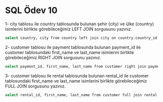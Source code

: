 # SQL Ödev 10

1- city tablosu ile country tablosunda bulunan şehir (city) ve ülke (country) isimlerini birlikte görebileceğimiz LEFT JOIN sorgusunu yazınız.

```bash
select country, city from country left join city on country.country_id = city.country_id;
```

2- customer tablosu ile payment tablosunda bulunan payment_id ile customer tablosundaki first_name ve last_name isimlerini birlikte görebileceğimiz RIGHT JOIN sorgusunu yazınız.

```bash
select payment_id, first_name, last_name from customer right join payment on payment.customer_id = customer.customer_id ;
```

3- customer tablosu ile rental tablosunda bulunan rental_id ile customer tablosundaki first_name ve last_name isimlerini birlikte görebileceğimiz FULL JOIN sorgusunu yazınız.

```bash
select rental_id, first_name, last_name from customer full join rental on rental.rental_id = customer.customer_id;
```
